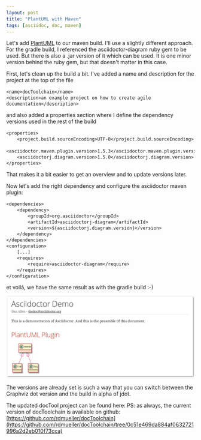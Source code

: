 ```yaml
---
layout: post
title: "PlantUML with Maven"
tags: [asciidoc, doc, maven]
---
```


Let's add [PlantUML](https://plantuml.com) to our maven build. I'll use a slightly different approach. For the gradle build, I referenced the asciidoctor-diagram ruby gem to be used. But there is also a .jar version of it which can be used. It is one minor version behind the ruby gem, but that doesn't matter in this case.

First, let's clean up the build a bit. I've added a name and description for the project at the top of the file

    <name>docToolchain</name>
    <description>an example project on how to create agile documentation</description>

and also added a properties section where I define the dependency versions used in the rest of the build

    <properties>
        <project.build.sourceEncoding>UTF-8</project.build.sourceEncoding>
        <asciidoctor.maven.plugin.version>1.5.3</asciidoctor.maven.plugin.version>
        <asciidoctorj.diagram.version>1.5.0</asciidoctorj.diagram.version>
    </properties>

That makes it a bit easier to get an overview and to update versions later.

Now let's add the right dependency and configure the asciidoctor maven plugin:

    <dependencies>
        <dependency>
            <groupId>org.asciidoctor</groupId>
            <artifactId>asciidoctorj-diagram</artifactId>
            <version>${asciidoctorj.diagram.version}</version>
        </dependency>
    </dependencies>
    <configuration>
        [...]
        <requires>
            <require>asciidoctor-diagram</require>
        </requires>
    </configuration>

et voilá, we have the same result as with the gradle build :-)

<div> <img src="../images/renderedPlantUml.png" style="max-width: 100%" /> </div>

The versions are already set is such a way that you can switch between the Graphviz dot version and the build in alpha of jdot.

The updated docTool project can be found here: PS: as always, the current version of docToolchain is available on github: [https://github.com/rdmueller/docToolchain](https://github.com/rdmueller/docToolchain/tree/0c51e469da884af0632721996a2d2eb010f73cca)
